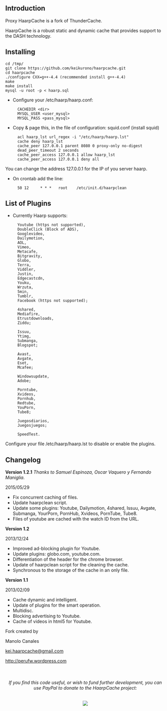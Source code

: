 Introduction
------------

Proxy HaarpCache is a fork of ThunderCache.

HaarpCache is a robust static and dynamic cache that provides support to the DASH technology.

Installing
--------

	cd /tmp/
	git clone https://github.com/keikurono/haarpcache.git
	cd haarpcache
	./configure CXX=g++-4.4 (recommended install g++-4.4)
	make
	make install
	mysql -u root -p < haarp.sql


* Configure your /etc/haarp/haarp.conf:

		CACHEDIR <dir>	
		MYSQL_USER <user_mysql>
		MYSQL_PASS <pass_mysql>


* Copy & page this, in the file of configuration: squid.conf (install squid)

		acl haarp_lst url_regex -i "/etc/haarp/haarp.lst"
		cache deny haarp_lst
		cache_peer 127.0.0.1 parent 8080 0 proxy-only no-digest
		dead_peer_timeout 2 seconds
		cache_peer_access 127.0.0.1 allow haarp_lst
		cache_peer_access 127.0.0.1 deny all


You can change the address 127.0.0.1 for the IP of you server haarp.

* On crontab add the line:
	
		50 12     * * *   root    /etc/init.d/haarpclean

 
List of Plugins
--------------

* Currently Haarp supports:


		Youtube (https not supported),
		DoubleClick (Block of ADS),
		Googlevideo,
		Dailymotion,
		AOL,
		Vimeo,
		Metacafe,
		Bitgravity,
		Globo,
		Terra,
		Viddler,
		Justin,
		Edgecastcdn,
		Youku,
		Wrzuta,
		5min,
		Tumblr,
		Facebook (https not supported);
		
		4shared,
		Mediafire,
		Etrustdownloads,
		Ziddu;
		
		Issuu,
		Ytimg,
		Submanga,
		Blogspot;
		
		Avast,
		Avgate,
		Eset,
		Mcafee;
		
		Windowsupdate,
		Adobe;
		
		Porntube,
		Xvideos,	
		Pornhub,
		Redtube,
		YouPorn,
		Tube8;
		
		Juegosdiarios,
		Juegosjuegos;
	
		SpeedTest.
	
Configure your file /etc/haarp/haarp.lst to disable or enable the plugins.	

	
Changelog
---------

__Version 1.2.1__
_Thanks to Samuel Espinoza, Oscar Vaquero y Fernando Maniglia._

2015/05/29

* Fix concurrent caching of files.
* Update haarpclean script.
* Update some plugins: Youtube, Dailymotion, 4shared, Issuu, Avgate, Submanga, YourPorn, PornHub, Xvideos, PornTube, Tube8. 
* Files of youtube are cached with the watch ID from the URL.

__Version 1.2__

2013/12/24

* Improved ad-blocking plugin for Youtube.
* Update plugins: globo.com, youtube.com.
* Differentiation of the header for the chrome browser.
* Update of haarpclean script for the cleaning the cache.
* Synchronous to the storage of the cache in an only file.

__Version 1.1__

2013/02/09

* Cache dynamic and intelligent.
* Update of plugins for the smart operation.
* Multidisc.
* Blocking advertising to Youtube.
* Cache of videos in html5 for Youtube.

Fork created by

Manolo Canales

kei.haarpcache@gmail.com

http://perufw.wordpress.com

<br/>
<div align="center">
<p><h6>If you find this code useful, or wish to fund further development,
you can use PayPal to donate to the HaarpCache project:</h6>
<a href="https://www.paypal.com/cgi-bin/webscr?cmd=_s-xclick&amp;hosted_button_id=QYCCSYYGW52QU"><img src="https://www.paypalobjects.com/en_US/i/btn/btn_donateCC_LG.gif"></a>
</div>
    
  </body>
</html>
